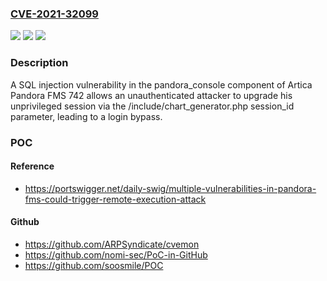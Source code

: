 ### [CVE-2021-32099](https://cve.mitre.org/cgi-bin/cvename.cgi?name=CVE-2021-32099)
![](https://img.shields.io/static/v1?label=Product&message=n%2Fa&color=blue)
![](https://img.shields.io/static/v1?label=Version&message=n%2Fa&color=blue)
![](https://img.shields.io/static/v1?label=Vulnerability&message=n%2Fa&color=brighgreen)

### Description

A SQL injection vulnerability in the pandora_console component of Artica Pandora FMS 742 allows an unauthenticated attacker to upgrade his unprivileged session via the /include/chart_generator.php session_id parameter, leading to a login bypass.

### POC

#### Reference
- https://portswigger.net/daily-swig/multiple-vulnerabilities-in-pandora-fms-could-trigger-remote-execution-attack

#### Github
- https://github.com/ARPSyndicate/cvemon
- https://github.com/nomi-sec/PoC-in-GitHub
- https://github.com/soosmile/POC

